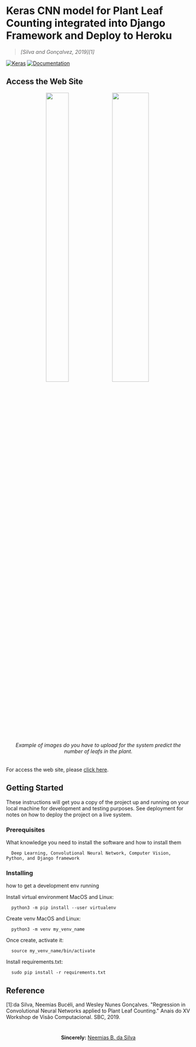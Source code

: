 # Keras CNN model for  Plant Leaf Counting integrated into Django Framework and Deploy to Heroku
> <cite>[Silva and Gonçalvez, 2019][1]</cite>

[![Keras](https://img.shields.io/pypi/format/Keras)](https://travis-ci.org/keras-team/keras) 
[![Documentation](https://img.shields.io/badge/api-reference-blue.svg)](https://www.tensorflow.org/api_docs/)


## Access the Web Site

<p align="center"><img src="https://github.com/neemiasbsilva/regression-in-CNNs-applied-to-plant-leaf-count/blob/master/dataset-01.png" width="35%" height="45%"><img src="https://github.com/neemiasbsilva/regression-in-CNNs-applied-to-plant-leaf-count/blob/master/dataset-02.png" width="44.5%" height="45%"></p> 
<h6 align="center">Example of images do you have to upload for the system predict the number of leafs in the plant.</h6>

For access the web site, please [click here](https://boiling-harbor-43228.herokuapp.com/).

## Getting Started

These instructions will get you a copy of the project up and running on your local machine for development and testing purposes. See deployment for notes on how to deploy the project on a live system. 


### Prerequisites

What knowledge you need to install the software and how to install them

```
  Deep Learning, Convolutional Neural Network, Computer Vision, Python, and Django framework
```

### Installing

how to get a development env running

Install virtual environment MacOS and Linux:

```
  python3 -m pip install --user virtualenv
```

Create venv MacOS and Linux:

```
  python3 -m venv my_venv_name
```

Once create, activate it:

```
  source my_venv_name/bin/activate
```

Install requirements.txt:

```
  sudo pip install -r requirements.txt
```


## Reference
[1]:da Silva, Neemias Bucéli, and Wesley Nunes Gonçalves. "Regression in Convolutional Neural Networks applied to Plant Leaf Counting." Anais do XV Workshop de Visão Computacional. SBC, 2019.



#

<p align="center"><b>Sincerely:</b> <a href="https://github.com/neemiasbsilva">Neemias B. da Silva</a></p>

#
